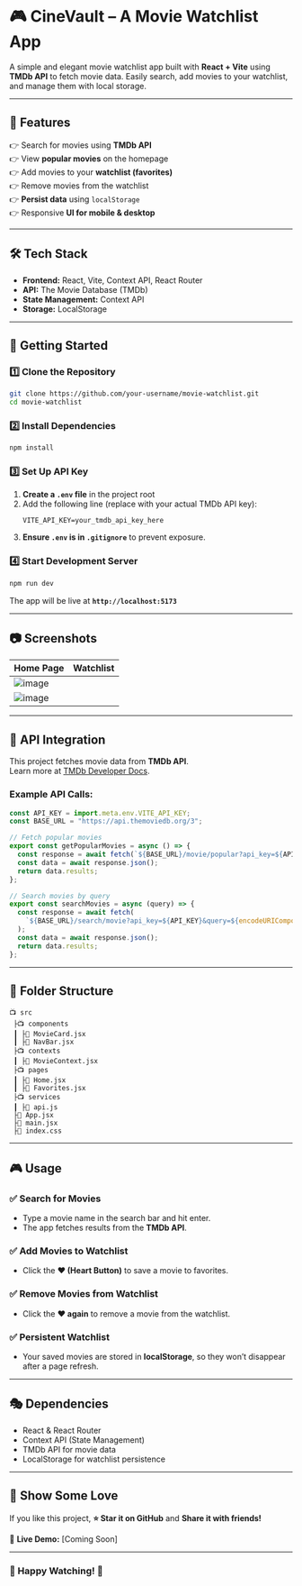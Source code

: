 # 🎮 CineVault – A Movie Watchlist App

A simple and elegant movie watchlist app built with **React + Vite** using **TMDb API** to fetch movie data. Easily search, add movies to your watchlist, and manage them with local storage.

---

## 📌 Features
👉 Search for movies using **TMDb API**  
👉 View **popular movies** on the homepage  
👉 Add movies to your **watchlist (favorites)**  
👉 Remove movies from the watchlist  
👉 **Persist data** using `localStorage`  
👉 Responsive **UI for mobile & desktop**  

---

## 🛠️ Tech Stack
- **Frontend:** React, Vite, Context API, React Router  
- **API:** The Movie Database (TMDb)  
- **State Management:** Context API  
- **Storage:** LocalStorage  

---

## 🚀 Getting Started
### 1️⃣ Clone the Repository
```sh
git clone https://github.com/your-username/movie-watchlist.git
cd movie-watchlist
```

### 2️⃣ Install Dependencies
```sh
npm install
```

### 3️⃣ Set Up API Key
1. **Create a `.env` file** in the project root  
2. Add the following line (replace with your actual TMDb API key):  
   ```env
   VITE_API_KEY=your_tmdb_api_key_here
   ```
3. **Ensure `.env` is in `.gitignore`** to prevent exposure.

### 4️⃣ Start Development Server
```sh
npm run dev
```
The app will be live at **`http://localhost:5173`**  

---

## 📷 Screenshots
| Home Page | Watchlist |
|-----------|----------|
| ![image](https://github.com/user-attachments/assets/bfa5713e-c877-49d5-95ca-0bad9688388d)
| ![image](https://github.com/user-attachments/assets/1a43f3ca-4158-49c8-ac25-8480ffb898bd) |

---

## 📡 API Integration
This project fetches movie data from **TMDb API**.  
Learn more at [TMDb Developer Docs](https://developers.themoviedb.org/3).

### Example API Calls:
```javascript
const API_KEY = import.meta.env.VITE_API_KEY;
const BASE_URL = "https://api.themoviedb.org/3";

// Fetch popular movies
export const getPopularMovies = async () => {
  const response = await fetch(`${BASE_URL}/movie/popular?api_key=${API_KEY}`);
  const data = await response.json();
  return data.results;
};

// Search movies by query
export const searchMovies = async (query) => {
  const response = await fetch(
    `${BASE_URL}/search/movie?api_key=${API_KEY}&query=${encodeURIComponent(query)}`
  );
  const data = await response.json();
  return data.results;
};
```

---

## 📂 Folder Structure
```
📺 src
 ├📺 components
 ┃ ├📝 MovieCard.jsx
 ┃ ├📝 NavBar.jsx
 ├📺 contexts
 ┃ ├📝 MovieContext.jsx
 ├📺 pages
 ┃ ├📝 Home.jsx
 ┃ ├📝 Favorites.jsx
 ├📺 services
 ┃ ├📝 api.js
 ├📝 App.jsx
 ├📝 main.jsx
 ├📝 index.css
```

---

## 🎮 Usage
### ✅ **Search for Movies**
- Type a movie name in the search bar and hit enter.  
- The app fetches results from the **TMDb API**.

### ✅ **Add Movies to Watchlist**
- Click the **♥ (Heart Button)** to save a movie to favorites.

### ✅ **Remove Movies from Watchlist**
- Click the **♥ again** to remove a movie from the watchlist.

### ✅ **Persistent Watchlist**
- Your saved movies are stored in **localStorage**, so they won’t disappear after a page refresh.

---

## 🎭 Dependencies
- React & React Router
- Context API (State Management)
- TMDb API for movie data
- LocalStorage for watchlist persistence

---

## 🌟 Show Some Love
If you like this project, **⭐ Star it on GitHub** and **Share it with friends!**  

🔗 **Live Demo:** [Coming Soon]  

---

### 🎥 Happy Watching! 🍿
